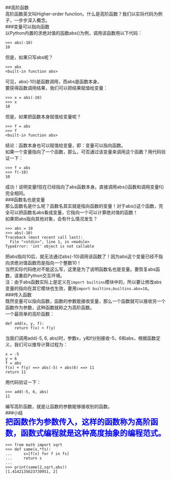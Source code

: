 ##高阶函数  
高阶函数英文叫Higher-order function。什么是高阶函数？我们以实际代码为例子，一步步深入概念。  
###变量可以指向函数  
以Python内置的求绝对值的函数abs()为例，调用该函数用以下代码：  

	>>> abs(-10)
	10
但是，如果只写abs呢？

	>>> abs
	<built-in function abs>  
可见，abs(-10)是函数调用，而abs是函数本身。  
要获得函数调用结果，我们可以把结果赋值给变量：

	>>> x = abs(-10)
	>>> x
	10
但是，如果把函数本身赋值给变量呢？

	>>> f = abs
	>>> f
	<built-in function abs>  
结论：函数本身也可以赋值给变量，即：变量可以指向函数。  
如果一个变量指向了一个函数，那么，可否通过该变量来调用这个函数？用代码验证一下：  

	>>> f = abs
	>>> f(-10)
	10  
成功！说明变量f现在已经指向了abs函数本身。直接调用abs()函数和调用变量f()完全相同。  
###函数名也是变量  
那么函数名是什么呢？函数名其实就是指向函数的变量！对于abs()这个函数，完全可以把函数名abs看成变量，它指向一个可以计算绝对值的函数！  
如果把abs指向其他对象，会有什么情况发生？  

	>>> abs = 10
	>>> abs(-10)
	Traceback (most recent call last):
	  File "<stdin>", line 1, in <module>
	TypeError: 'int' object is not callable  
把abs指向10后，就无法通过abs(-10)调用该函数了！因为abs这个变量已经不指向求绝对值函数而是指向一个整数10！  
当然实际代码绝对不能这么写，这里是为了说明函数名也是变量。要恢复abs函数，请重启Python交互环境。  
注：由于abs函数实际上是定义在`import builtins`模块中的，所以要让修改abs变量的指向在其它模块也生效，要用`import builtins;builtins.abs=10`。  
###传入函数  
既然变量可以指向函数，函数的参数能接收变量，那么一个函数就可以接收另一个函数作为参数，这种函数就称之为高阶函数。  
一个最简单的高阶函数：

	def add(x, y, f):
	    return f(x) + f(y)
当我们调用add(-5, 6, abs)时，参数x，y和f分别接收-5，6和abs，根据函数定义，我们可以推导计算过程为：

	x = -5
	y = 6
	f = abs
	f(x) + f(y) ==> abs(-5) + abs(6) ==> 11
	return 11  
用代码验证一下：

	>>> add(-5, 6, abs)
	11  
编写高阶函数，就是让函数的参数能够接收别的函数。  
###小结  
<font color=blue size=5>**把函数作为参数传入，这样的函数称为高阶函数，函数式编程就是这种高度抽象的编程范式。**</font>  


	>>> from math import sqrt
	>>> def same(x,*fs):
	...     s=[f(x) for f in fs]
	...     return s
	...
	>>> print(same(2,sqrt,abs))
	[1.4142135623730951, 2]